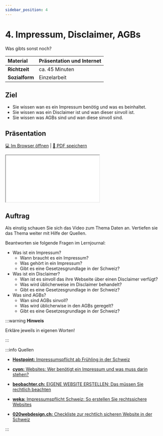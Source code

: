 ```yaml
---
sidebar_position: 4
---
```


# 4. Impressum, Disclaimer, AGBs

Was gibts sonst noch?

| **Material**   | Präsentation und Internet                     |
| :------------- | :-------------------------------------------- |
| **Richtzeit**  | ca. 45 Minuten                                |
| **Sozialform** | Einzelarbeit                                  |

## Ziel

* Sie wissen wan es ein Impressum benötig und was es beinhaltet.
* Sie wissen was ein Disclaimer ist und wan dieser sinvoll ist.
* Sie wissen was AGBs sind und wan diese sinvoll sind.

<!---
## Video

[![IMAGE ALT TEXT HERE](https://via.placeholder.com/600x400)](https://www.youtube.com/watch?v=k1BneeJTDcU&ab_channel=boburnham)
--->

## Präsentation

[:computer: Im Browser öffnen](pathname:///slides/11_datenschutz/04_agbs) | [:floppy_disk: PDF speichern](pathname:///slides/11_datenschutz/04_agbs)

<iframe src="/bbzbl-modul-231/slides/11_datenschutz/04_agbs"></iframe>

## Auftrag

Als einstig schauen Sie sich das Video zum Thema Daten an. Vertiefen sie das Thema weiter mit Hilfe der Quellen.

Beantworten sie folgende Fragen im Lernjournal:


- Was ist ein Impressum?
  - Wann braucht es ein Impressum?
  - Was gehört in ein Impressum?
  - Gibt es eine Gesetzesgrundlage in der Schweiz?
- Was ist ein Disclaimer?
  - Wan ist es sinvoll das ihre Webseite über einen Disclaimer verfügt?
  - Was wird üblicherweise im Disclaimer behandelt?
  - Gibt es eine Gesetzesgrundlage in der Schweiz?
- Was sind AGBs?
  - Wan sind AGBs sinvoll?
  - Was wird üblicherwise in den AGBs geregelt?
  - Gibt es eine Gesetzesgrundlage in der Schweiz?

:::warning **Hinweis**

Erkläre jeweils in eigenen Worten!

:::

:::info Quellen

- [**Hostpoint:** Impressumspflicht ab Frühling in der Schweiz](https://www.hostpoint.ch/blog/impressumspflicht-ab-fruehling-auch-in-der-schweiz/#:~:text=In%20der%20Schweiz%20besteht%20bislang,Gesch%C3%A4ftsverkehr%C2%BB%20in%20der%20Schweiz%20eingef%C3%BChrt.)

- [**cyon:** Websites: Wer benötigt ein Impressum und was muss darin stehen?](https://www.cyon.ch/blog/Impressum-Websites)

- [**beobachter.ch:** EIGENE WEBSITE ERSTELLEN: Das müssen Sie rechtlich beachten](https://www.beobachter.ch/digital/multimedia/eigene-website-erstellen-das-mussen-sie-rechtlich-beachten)

- [**weka:** Impressumspflicht Schweiz: So erstellen Sie rechtssichere Websites](https://www.weka.ch/themen/marketing-verkauf/online-marketing/e-commerce/article/impressumspflicht-schweiz-so-erstellen-sie-rechtssichere-websites/)

- [**020webdesign.ch:** Checkliste zur rechtlich sicheren Website in der Schweiz](https://8020webdesign.ch/checkliste-rechtlich-sichere-website-schweiz/)

:::